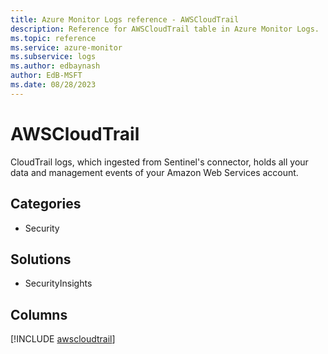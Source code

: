 ```yaml
---
title: Azure Monitor Logs reference - AWSCloudTrail
description: Reference for AWSCloudTrail table in Azure Monitor Logs.
ms.topic: reference
ms.service: azure-monitor
ms.subservice: logs
ms.author: edbaynash
author: EdB-MSFT
ms.date: 08/28/2023
---
```


# AWSCloudTrail

CloudTrail logs, which ingested from Sentinel's connector, holds all your data and management events of your Amazon Web Services account.

## Categories

- Security
## Solutions

- SecurityInsights

            


## Columns
  
[!INCLUDE [awscloudtrail](../includes/awscloudtrail-include.md)]
